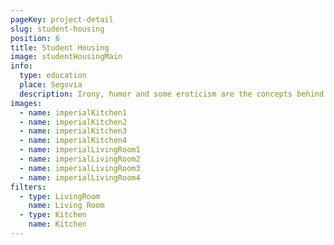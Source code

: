 ```yaml
---
pageKey: project-detail
slug: student-housing
position: 6
title: Student Housing
image: studentHousingMain
info:
  type: education
  place: Segovia
  description: Irony, humor and some eroticism are the concepts behind Marcel Wanders most recent project. An indulgent luxury hotel where guests are rejuvenated through a pampered recreation of new Iberostar Grand Hotel Portals Nous in Mallorca. Located on a magnificent beach, this luxurious design uses transparencies, whites and reflective surfaces to create a flow of openness. Emphasizing craft and modern design, the Mallorquin style is reinforced, inspiring guests with the scenery of Spain.
images:
  - name: imperialKitchen1
  - name: imperialKitchen2
  - name: imperialKitchen3
  - name: imperialKitchen4
  - name: imperialLivingRoom1
  - name: imperialLivingRoom2
  - name: imperialLivingRoom3
  - name: imperialLivingRoom4
filters:
  - type: LivingRoom
    name: Living Room
  - type: Kitchen
    name: Kitchen
---
```


